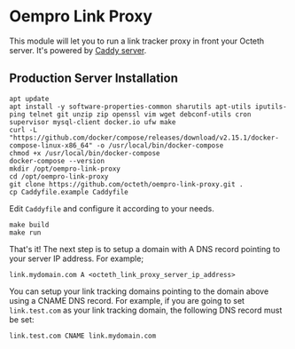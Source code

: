 # Oempro Link Proxy

This module will let you to run a link tracker proxy in front your Octeth server. It's powered by [Caddy server](https://caddyserver.com/).

## Production Server Installation

```shell
apt update
apt install -y software-properties-common sharutils apt-utils iputils-ping telnet git unzip zip openssl vim wget debconf-utils cron supervisor mysql-client docker.io ufw make
curl -L "https://github.com/docker/compose/releases/download/v2.15.1/docker-compose-linux-x86_64" -o /usr/local/bin/docker-compose
chmod +x /usr/local/bin/docker-compose
docker-compose --version
mkdir /opt/oempro-link-proxy
cd /opt/oempro-link-proxy
git clone https://github.com/octeth/oempro-link-proxy.git .
cp Caddyfile.example Caddyfile
```

Edit `Caddyfile` and configure it according to your needs.

```shell
make build
make run
```

That's it! The next step is to setup a domain with A DNS record pointing to your server IP address. For example;

```text
link.mydomain.com A <octeth_link_proxy_server_ip_address>
```

You can setup your link tracking domains pointing to the domain above using a CNAME DNS record. For example, if you are going to set `link.test.com` as your link tracking domain, the following DNS record must be set:

```text
link.test.com CNAME link.mydomain.com
```

